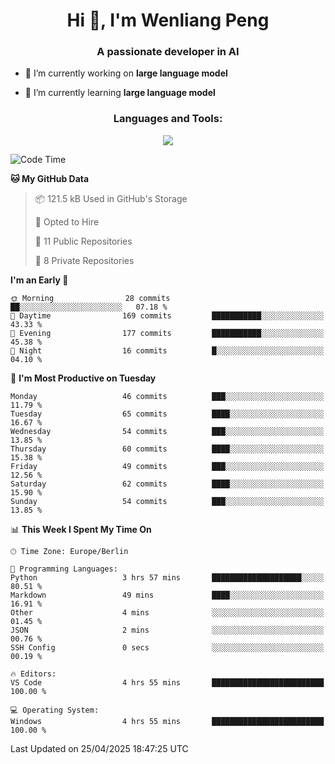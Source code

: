 <h1 align="center">Hi 👋, I'm Wenliang Peng</h1>
<h3 align="center">A passionate developer in AI</h3>

- 🔭 I’m currently working on **large language model**

- 🌱 I’m currently learning **large language model**

<!-- <h3 align="left">Connect with me:</h3> -->
<!-- <p align="left">
</p> -->

<h3 align="center">Languages and Tools:</h3>
<p align="center">
  <a href="https://skillicons.dev">
    <img src="https://skillicons.dev/icons?i=cpp,ros,docker,azure,git,linux,py,pytorch,cmake,githubactions,powershell,md&perline=6" />
  </a>
</p>


<!-- <p><img align="center" src="https://github-readme-stats.vercel.app/api/top-langs?username=bpwl0121&show_icons=true&locale=en&layout=compact" alt="bpwl0121" /></p> -->

<!-- <p><img align="center" src="https://github-readme-streak-stats.herokuapp.com/?user=bpwl0121&" alt="bpwl0121" /></p> -->

<!--START_SECTION:waka-->
![Code Time](http://img.shields.io/badge/Code%20Time-218%20hrs%2026%20mins-blue)

**🐱 My GitHub Data** 

> 📦 121.5 kB Used in GitHub's Storage 
 > 
> 💼 Opted to Hire
 > 
> 📜 11 Public Repositories 
 > 
> 🔑 8 Private Repositories 
 > 
**I'm an Early 🐤** 

```text
🌞 Morning                28 commits          ██░░░░░░░░░░░░░░░░░░░░░░░   07.18 % 
🌆 Daytime                169 commits         ███████████░░░░░░░░░░░░░░   43.33 % 
🌃 Evening                177 commits         ███████████░░░░░░░░░░░░░░   45.38 % 
🌙 Night                  16 commits          █░░░░░░░░░░░░░░░░░░░░░░░░   04.10 % 
```
📅 **I'm Most Productive on Tuesday** 

```text
Monday                   46 commits          ███░░░░░░░░░░░░░░░░░░░░░░   11.79 % 
Tuesday                  65 commits          ████░░░░░░░░░░░░░░░░░░░░░   16.67 % 
Wednesday                54 commits          ███░░░░░░░░░░░░░░░░░░░░░░   13.85 % 
Thursday                 60 commits          ████░░░░░░░░░░░░░░░░░░░░░   15.38 % 
Friday                   49 commits          ███░░░░░░░░░░░░░░░░░░░░░░   12.56 % 
Saturday                 62 commits          ████░░░░░░░░░░░░░░░░░░░░░   15.90 % 
Sunday                   54 commits          ███░░░░░░░░░░░░░░░░░░░░░░   13.85 % 
```


📊 **This Week I Spent My Time On** 

```text
🕑︎ Time Zone: Europe/Berlin

💬 Programming Languages: 
Python                   3 hrs 57 mins       ████████████████████░░░░░   80.51 % 
Markdown                 49 mins             ████░░░░░░░░░░░░░░░░░░░░░   16.91 % 
Other                    4 mins              ░░░░░░░░░░░░░░░░░░░░░░░░░   01.45 % 
JSON                     2 mins              ░░░░░░░░░░░░░░░░░░░░░░░░░   00.76 % 
SSH Config               0 secs              ░░░░░░░░░░░░░░░░░░░░░░░░░   00.19 % 

🔥 Editors: 
VS Code                  4 hrs 55 mins       █████████████████████████   100.00 % 

💻 Operating System: 
Windows                  4 hrs 55 mins       █████████████████████████   100.00 % 
```


 Last Updated on 25/04/2025 18:47:25 UTC
<!--END_SECTION:waka-->
